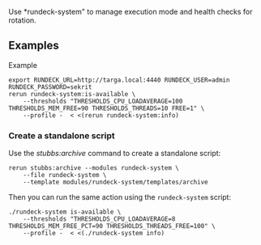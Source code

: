 Use *rundeck-system" to manage execution mode and health checks for rotation.

## Examples
Example

	export RUNDECK_URL=http://targa.local:4440 RUNDECK_USER=admin RUNDECK_PASSWORD=sekrit
	rerun rundeck-system:is-available \
		--thresholds "THRESHOLDS_CPU_LOADAVERAGE=100 THRESHOLDS_MEM_FREE=90 THRESHOLDS_THREADS=10 FREE=1" \
		--profile -  < <(rerun rundeck-system:info)

### Create a standalone script
Use the *stubbs:archive* command to create a standalone script:

	rerun stubbs:archive --modules rundeck-system \
		--file rundeck-system \
		--template modules/rundeck-system/templates/archive

Then you can run the same action using the `rundeck-system` script:

	./rundeck-system is-available \
		--thresholds "THRESHOLDS_CPU_LOADAVERAGE=8 THRESHOLDS_MEM_FREE_PCT=90 THRESHOLDS_THREADS_FREE=100" \
		--profile -  < <(./rundeck-system info)		
